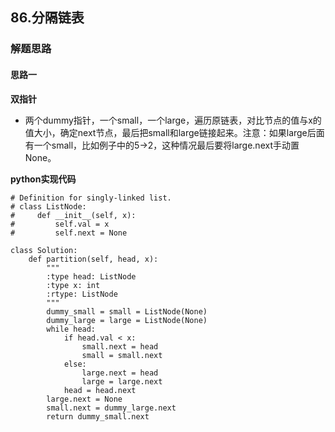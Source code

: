 ## 86.分隔链表
### 解题思路
#### 思路一
**双指针**
- 两个dummy指针，一个small，一个large，遍历原链表，对比节点的值与x的值大小，确定next节点，最后把small和large链接起来。注意：如果large后面有一个small，比如例子中的5->2，这种情况最后要将large.next手动置None。

**python实现代码**
```
# Definition for singly-linked list.
# class ListNode:
#     def __init__(self, x):
#         self.val = x
#         self.next = None

class Solution:
    def partition(self, head, x):
        """
        :type head: ListNode
        :type x: int
        :rtype: ListNode
        """
        dummy_small = small = ListNode(None)
        dummy_large = large = ListNode(None)
        while head:
            if head.val < x:
                small.next = head
                small = small.next
            else:
                large.next = head
                large = large.next
            head = head.next
        large.next = None
        small.next = dummy_large.next
        return dummy_small.next

```

